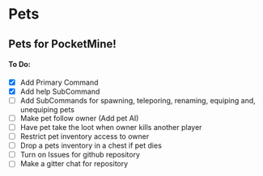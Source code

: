 # Pets
## Pets for PocketMine!
#### To Do:
- [x] Add Primary Command
- [x] Add help SubCommand
- [ ] Add SubCommands for spawning, teleporing, renaming, equiping and, unequiping pets 
- [ ] Make pet follow owner (Add pet AI)
- [ ] Have pet take the loot when owner kills another player
- [ ] Restrict pet inventory access to owner
- [ ] Drop a pets inventory in a chest if pet dies
- [ ] Turn on Issues for github repository
- [ ] Make a gitter chat for repository
